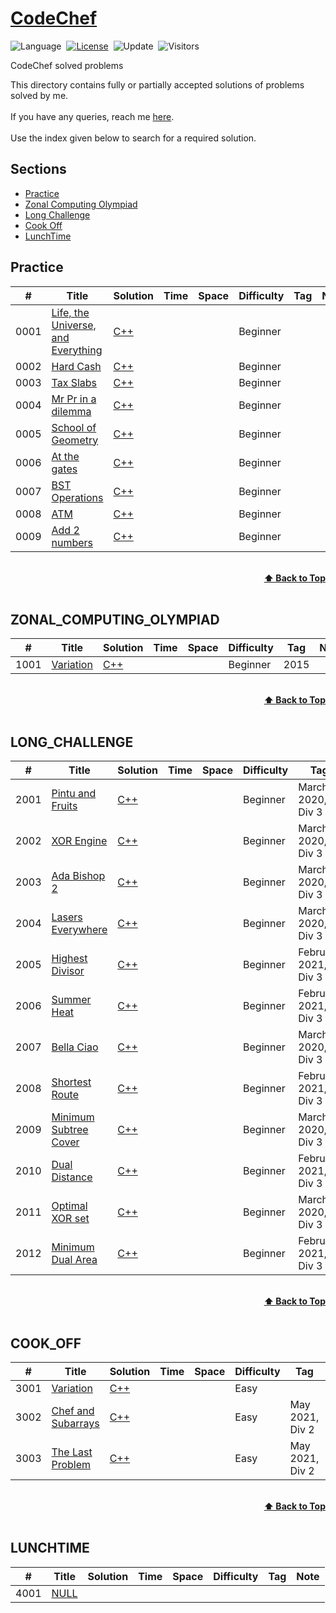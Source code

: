 # [CodeChef](https://www.codechef.com)

![Language](https://img.shields.io/badge/language-Python%20%2F%20Modern%20C++-orange.svg)&nbsp;
[![License](https://img.shields.io/badge/license-MIT-blue.svg)](./LICENSE.md)&nbsp;
![Update](https://img.shields.io/badge/update-weekly-green.svg)&nbsp;
![Visitors](https://visitor-badge.laobi.icu/badge?page_id=kamyu104.leetcode.solutions)

CodeChef solved problems

This directory contains fully or partially accepted solutions of problems solved by me.<br>
<br>If you have any queries, reach me [here](https://discuss.codechef.com/u/nimesh_04/).<br>
<br>
Use the index given below to search for a required solution.

## Sections

* <a href="#Practice">Practice</a><br>
* <a href="#ZONAL_COMPUTING_OLYMPIAD">Zonal Computing Olympiad</a><br>
* <a href="#LONG_CHALLENGE">Long Challenge</a><br>
* <a href="#COOK_OFF">Cook Off</a><br>
* <a href="#LUNCHTIME">LunchTime</a><br>

## Practice
|  #  | Title           |  Solution       |  Time           | Space           | Difficulty    | Tag          | Note| 
|-----|---------------- | --------------- | --------------- | --------------- | ------------- |--------------|-----|
0001 | [Life, the Universe, and Everything](https://www.codechef.com/problems/TEST) | [C++](./Easy/Life_univ_everything.cpp) |        |          | Beginner         |||
0002 | [Hard Cash](https://www.codechef.com/problems/CASH) | [C++](./Easy/Life_univ_everything.cpp) |        |          | Beginner         |||
0003 | [Tax Slabs](https://www.codechef.com/problems/SLAB) | [C++](./Easy/Life_univ_everything.cpp) |        |          | Beginner         |||
0004 | [Mr Pr in a dilemma](https://www.codechef.com/problems/ICM2008) | [C++](./Easy/Life_univ_everything.cpp) |        |          | Beginner        |||
0005 | [School of Geometry](https://www.codechef.com/problems/SNUG_FIT) | [C++](./Easy/Life_univ_everything.cpp) |        |          | Beginner         |||
0006 | [At the gates](https://www.codechef.com/problems/POPGATES) | [C++](./Easy/Life_univ_everything.cpp) |        |          | Beginner         |||
0007 | [BST Operations](https://www.codechef.com/problems/BSTOPS) | [C++](./Easy/Life_univ_everything.cpp) |        |          | Beginner         |||
0008 | [ATM](https://www.codechef.com/problems/HS08TEST) | [C++](./Easy/Life_univ_everything.cpp) |        |          | Beginner         |||
0009 | [Add 2 numbers](https://www.codechef.com/problems/FLOW001) | [C++](./Easy/Life_univ_everything.cpp) |        |          | Beginner         |||

<br/>
<div align="right">
    <b><a href="#Sections">⬆️ Back to Top</a></b>
</div>
<br/>

## ZONAL_COMPUTING_OLYMPIAD
|  #  | Title           |  Solution       |  Time           | Space           | Difficulty    | Tag          | Note| 
|-----|---------------- | --------------- | --------------- | --------------- | ------------- |--------------|-----|
1001 | [Variation](https://www.codechef.com/ZCOPRAC/problems/ZCO15002) | [C++]() |        |          | Beginner | 2015 ||

<br/>
<div align="right">
    <b><a href="#Sections">⬆️ Back to Top</a></b>
</div>
<br/>

## LONG_CHALLENGE
|  #  | Title           |  Solution       |  Time           | Space           | Difficulty    | Tag          | Note| 
|-----|---------------- | --------------- | --------------- | --------------- | ------------- |--------------|-----|
2001 | [Pintu and Fruits](https://www.codechef.com/MARCH20B/problems/CHPINTU) | [C++]() |        |          | Beginner         | March 2020, Div 3 ||
2002 | [XOR Engine](https://www.codechef.com/MARCH20B/problems/CHPINTU) | [C++]() |        |          | Beginner         | March 2020, Div 3 ||
2003 | [Ada Bishop 2](https://www.codechef.com/MARCH20B/problems/CHPINTU) | [C++]() |        |          | Beginner         | March 2020, Div 3 ||
2004 | [Lasers Everywhere](https://www.codechef.com/MARCH20B/problems/CHPINTU) | [C++]() |        |          | Beginner         | March 2020, Div 3 ||
2005 | [Highest Divisor](https://www.codechef.com/MARCH20B/problems/CHPINTU) | [C++]() |        |          | Beginner         | February 2021, Div 3 ||
2006 | [Summer Heat](https://www.codechef.com/MARCH20B/problems/CHPINTU) | [C++]() |        |          | Beginner         | February 2021, Div 3 ||
2007 | [Bella Ciao](https://www.codechef.com/MARCH20B/problems/CHPINTU) | [C++]() |        |          | Beginner         | March 2020, Div 3 ||
2008 | [Shortest Route](https://www.codechef.com/MARCH20B/problems/CHPINTU) | [C++]() |        |          | Beginner         | February 2021, Div 3 ||
2009 | [Minimum Subtree Cover](https://www.codechef.com/MARCH20B/problems/CHPINTU) | [C++]() |        |          | Beginner         | March 2020, Div 3 ||
2010 | [Dual Distance](https://www.codechef.com/MARCH20B/problems/CHPINTU) | [C++]() |        |          | Beginner         | February 2021, Div 3 ||
2011 | [Optimal XOR set](https://www.codechef.com/MARCH20B/problems/CHPINTU) | [C++]() |        |          | Beginner         | March 2020, Div 3 ||
2012 | [Minimum Dual Area](https://www.codechef.com/MARCH20B/problems/CHPINTU) | [C++]() |        |          | Beginner         | February 2021, Div 3 ||

<br/>
<div align="right">
    <b><a href="#Sections">⬆️ Back to Top</a></b>
</div>
<br/>

## COOK_OFF
|  #  | Title           |  Solution       |  Time           | Space           | Difficulty    | Tag          | Note| 
|-----|---------------- | --------------- | --------------- | --------------- | ------------- |--------------|-----|
3001 | [Variation](https://www.codechef.com/ZCOPRAC/problems/ZCO15002) | [C++]() |        |          | Easy         |||
3002 | [Chef and Subarrays](https://www.codechef.com/problems/CSUBS) | [C++](./Easy/Life_univ_everything.cpp) |        |          | Easy | May 2021, Div 2 ||
3003 | [The Last Problem](https://www.codechef.com/problems/TLAPM) | [C++](./Easy/Life_univ_everything.cpp) |        |          | Easy | May 2021, Div 2 ||

<br/>
<div align="right">
    <b><a href="#Sections">⬆️ Back to Top</a></b>
</div>
<br/>

## LUNCHTIME
|  #  | Title           |  Solution       |  Time           | Space           | Difficulty    | Tag          | Note| 
|-----|---------------- | --------------- | --------------- | --------------- | ------------- |--------------|-----|
4001 | [NULL]() | []() |        |          |          |||
